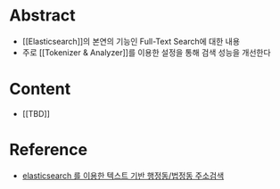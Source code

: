 # Abstract
- [[Elasticsearch]]의 본연의 기능인 Full-Text Search에 대한 내용
- 주로 [[Tokenizer & Analyzer]]를 이용한 설정을 통해 검색 성능을 개선한다
# Content
- [[TBD]]
# Reference
- [elasticsearch 를 이용한 텍스트 기반 행정동/법정동 주소검색](https://fransoaardi.github.io/posts/address_search/#google_vignette)